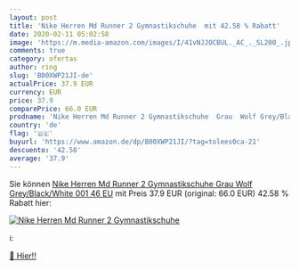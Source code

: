 ```yaml
---
layout: post
title: 'Nike Herren Md Runner 2 Gymnastikschuhe  mit 42.58 % Rabatt'
date: 2020-02-11 05:02:58
image: 'https://m.media-amazon.com/images/I/41vNJJOCBUL._AC_._SL200_.jpg'
comments: true
category: ofertas
author: ring
slug: 'B00XWP21JI-de'
actualPrice: 37.9 EUR
currency: EUR
price: 37.9
comparePrice: 66.0 EUR
prodname: 'Nike Herren Md Runner 2 Gymnastikschuhe  Grau  Wolf Grey/Black/White 001   46 EU'
country: 'de'
flag: '🇩🇪'
buyurl: 'https://www.amazon.de/dp/B00XWP21JI/?tag=tolees0ca-21'
descuento: '42.58'
average: '37.9'
---
```


Sie können [Nike Herren Md Runner 2 Gymnastikschuhe  Grau  Wolf Grey/Black/White 001   46 EU](https://www.amazon.de/dp/B00XWP21JI/?tag=tolees0ca-21) mit Preis 37.9 EUR (original: 66.0 EUR) 42.58 % Rabatt hier:

[![Nike Herren Md Runner 2 Gymnastikschuhe ](https://m.media-amazon.com/images/I/41vNJJOCBUL._AC_._SL200_.jpg)](https://www.amazon.de/dp/B00XWP21JI/?tag=tolees0ca-21)

ℹ️:


[🛒 Hier!!](https://www.amazon.de/dp/B00XWP21JI/?tag=tolees0ca-21)
